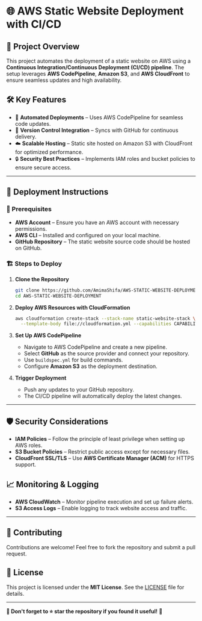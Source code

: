 # 🌐 AWS Static Website Deployment with CI/CD

## 📄 Project Overview
This project automates the deployment of a static website on AWS using a **Continuous Integration/Continuous Deployment (CI/CD) pipeline**. The setup leverages **AWS CodePipeline**, **Amazon S3**, and **AWS CloudFront** to ensure seamless updates and high availability.

## 🛠️ Key Features
- 🚀 **Automated Deployments** – Uses AWS CodePipeline for seamless code updates.
- 🔗 **Version Control Integration** – Syncs with GitHub for continuous delivery.
- ☁️ **Scalable Hosting** – Static site hosted on Amazon S3 with CloudFront for optimized performance.
- 🔒 **Security Best Practices** – Implements IAM roles and bucket policies to ensure secure access.

---

## 🔧 Deployment Instructions

### 📌 Prerequisites
- **AWS Account** – Ensure you have an AWS account with necessary permissions.
- **AWS CLI** – Installed and configured on your local machine.
- **GitHub Repository** – The static website source code should be hosted on GitHub.

### 🏗 Steps to Deploy
1. **Clone the Repository**
   ```sh
   git clone https://github.com/AmimaShifa/AWS-STATIC-WEBSITE-DEPLOYMENT.git
   cd AWS-STATIC-WEBSITE-DEPLOYMENT
   ```

2. **Deploy AWS Resources with CloudFormation**
   ```sh
   aws cloudformation create-stack --stack-name static-website-stack \
     --template-body file://cloudformation.yml --capabilities CAPABILITY_NAMED_IAM
   ```

3. **Set Up AWS CodePipeline**
   - Navigate to AWS CodePipeline and create a new pipeline.
   - Select **GitHub** as the source provider and connect your repository.
   - Use `buildspec.yml` for build commands.
   - Configure **Amazon S3** as the deployment destination.

4. **Trigger Deployment**
   - Push any updates to your GitHub repository.
   - The CI/CD pipeline will automatically deploy the latest changes.

---

## 🛡️ Security Considerations
- **IAM Policies** – Follow the principle of least privilege when setting up AWS roles.
- **S3 Bucket Policies** – Restrict public access except for necessary files.
- **CloudFront SSL/TLS** – Use **AWS Certificate Manager (ACM)** for HTTPS support.

## 📈 Monitoring & Logging
- **AWS CloudWatch** – Monitor pipeline execution and set up failure alerts.
- **S3 Access Logs** – Enable logging to track website access and traffic.

---

## 🤝 Contributing
Contributions are welcome! Feel free to fork the repository and submit a pull request.

## 📜 License
This project is licensed under the **MIT License**. See the [LICENSE](LICENSE) file for details.

---

**🔹 Don't forget to ⭐ star the repository if you found it useful!** 🚀

